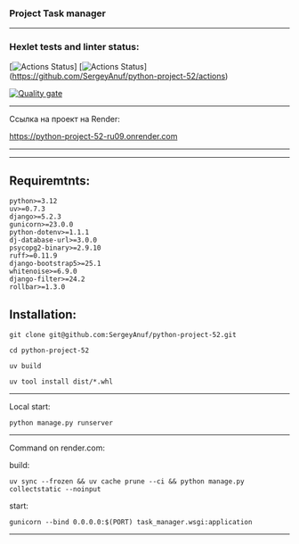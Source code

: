 ### Project Task manager
__________________________________________________________________________________________________________________
### Hexlet tests and linter status:
[![Actions Status](https://github.com/SergeyAnuf/python-project-52/actions/workflows/hexlet-check.yml/badge.svg)]
[![Actions Status](https://github.com/SergeyAnuf/python-project-52/actions/workflows/my_workflow.yml/badge.svg)]
(https://github.com/SergeyAnuf/python-project-52/actions)

[![Quality gate](https://sonarcloud.io/api/project_badges/quality_gate?project=SergeyAnuf_python-project-52)](https://sonarcloud.io/summary/new_code?id=SergeyAnuf_python-project-52)
__________________________________________________________________________
Ссылка на проект на Render:

https://python-project-52-ru09.onrender.com
__________________________________________________________________________
***
## Requiremtnts:
    python>=3.12
    uv>=0.7.3
    django>=5.2.3
    gunicorn>=23.0.0
    python-dotenv>=1.1.1
    dj-database-url>=3.0.0
    psycopg2-binary>=2.9.10
    ruff>=0.11.9
    django-bootstrap5>=25.1
    whitenoise>=6.9.0
    django-filter>=24.2
    rollbar>=1.3.0
## Installation:

````
git clone git@github.com:SergeyAnuf/python-project-52.git
````

````
cd python-project-52
````

`````
uv build
``````

````````
uv tool install dist/*.whl
````````

***

Local start:
````
python manage.py runserver
````
***
Command on render.com:

build:
````
uv sync --frozen && uv cache prune --ci && python manage.py collectstatic --noinput
````
start:
````
gunicorn --bind 0.0.0.0:$(PORT) task_manager.wsgi:application
````
***
